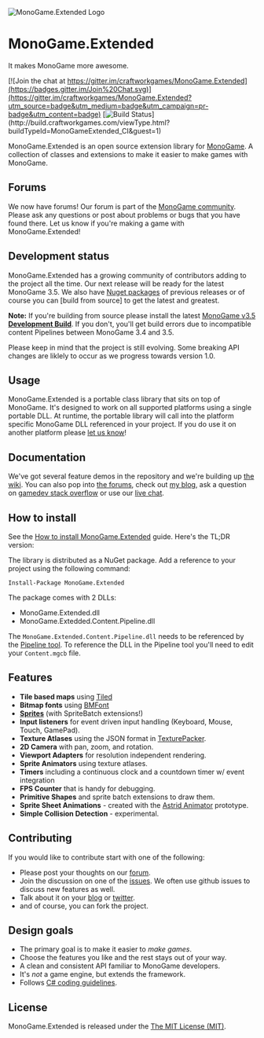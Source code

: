 ![MonoGame.Extended Logo](https://raw.githubusercontent.com/craftworkgames/MonoGame.Extended/master/Logos/logo-banner-800.png)

# MonoGame.Extended
It makes MonoGame more awesome.

[![Join the chat at https://gitter.im/craftworkgames/MonoGame.Extended](https://badges.gitter.im/Join%20Chat.svg)](https://gitter.im/craftworkgames/MonoGame.Extended?utm_source=badge&utm_medium=badge&utm_campaign=pr-badge&utm_content=badge) [![Build Status](http://build.craftworkgames.com/app/rest/builds/buildType:(id:MonoGameExtended_CI)/statusIcon)](http://build.craftworkgames.com/viewType.html?buildTypeId=MonoGameExtended_CI&guest=1)

MonoGame.Extended is an open source extension library for [MonoGame](http://www.monogame.net/). A collection of classes and extensions to make it easier to make games with MonoGame. 

## Forums
We now have forums! Our forum is part of the [MonoGame community](http://community.monogame.net/category/extended). Please ask any questions or post about problems or bugs that you have found there. Let us know if you're making a game with MonoGame.Extended!

## Development status
MonoGame.Extended has a growing community of contributors adding to the project all the time. Our next release will be ready for the latest MonoGame 3.5. We also have [Nuget packages](https://www.nuget.org/packages/MonoGame.Extended/) of previous releases or of course you can [build from source] to get the latest and greatest.

**Note:** If you're building from source please install the latest [MonoGame v3.5 **Development Build**](http://www.monogame.net/downloads/). If you don't, you'll get build errors due to incompatible content Pipelines between MonoGame 3.4 and 3.5.

Please keep in mind that the project is still evolving. Some breaking API changes are liklely to occur as we progress towards version 1.0.

## Usage
MonoGame.Extended is a portable class library that sits on top of MonoGame. It's designed to work on all supported platforms using a single portable DLL. At runtime, the portable library will call into the platform specific MonoGame DLL referenced in your project. If you do use it on another platform please [let us know](http://community.monogame.net/category/extended)!

## Documentation
We've got several feature demos in the repository and we're building up [the wiki](https://github.com/craftworkgames/MonoGame.Extended/wiki). You can also pop into [the forums](http://community.monogame.net/c/extended), check out [my blog](http://dylanwilson.net/), ask a question on [gamedev stack overflow](http://gamedev.stackexchange.com/questions/tagged/monogame-extended) or use our [live chat](https://gitter.im/craftworkgames/MonoGame.Extended).

## How to install

See the [How to install MonoGame.Extended](https://github.com/craftworkgames/MonoGame.Extended/wiki/How-to-install-MonoGame.Extended) guide. Here's the TL;DR version:

The library is distributed as a NuGet package. Add a reference to your project using the following command:

	Install-Package MonoGame.Extended

The package comes with 2 DLLs:

 - MonoGame.Extended.dll
 - MonoGame.Extedded.Content.Pipeline.dll
 
The `MonoGame.Extended.Content.Pipeline.dll` needs to be referenced by the [Pipeline tool](http://www.monogame.net/documentation/?page=Pipeline). To reference the DLL in the Pipeline tool you'll  need to edit your `Content.mgcb` file.

## Features

- **Tile based maps** using [Tiled](http://www.mapeditor.org/)
- **Bitmap fonts** using [BMFont](http://www.angelcode.com/products/bmfont/)
- **[Sprites](http://dylanwilson.net/sprites-and-spritebatch-extensions-in-monogame-extended)** (with SpriteBatch extensions!)
- **Input listeners** for event driven input handling (Keyboard, Mouse, Touch, GamePad).
- **Texture Atlases** using the JSON format in [TexturePacker](https://www.codeandweb.com/texturepacker).
- **2D Camera** with pan, zoom, and rotation.
- **Viewport Adapters** for resolution independent rendering.
- **Sprite Animators** using texture atlases.
- **Timers** including a continuous clock and a countdown timer w/ event integration
- **FPS Counter** that is handy for debugging.
- **Primitive Shapes** and sprite batch extensions to draw them.
- **Sprite Sheet Animations** - created with the [Astrid Animator](http://dylanwilson.net/introducing-astrid-animator) prototype.
- **Simple Collision Detection** - experimental.

## Contributing
If you would like to contribute start with one of the following:

 - Please post your thoughts on our [forum](http://community.monogame.net/category/extended).
 - Join the discussion on one of the [issues](https://github.com/craftworkgames/MonoGame.Extended/issues). We often use github issues to discuss new features as well.
 - Talk about it on your [blog](http://dylanwilson.net/) or [twitter](https://twitter.com/craftworkgames).
 - and of course, you can fork the project.

 
## Design goals
 - The primary goal is to make it easier to *make games*.
 - Choose the features you like and the rest stays out of your way.
 - A clean and consistent API familiar to MonoGame developers.
 - It's *not* a game engine, but extends the framework.
 - Follows [C# coding guidelines](https://msdn.microsoft.com/en-us/library/ms229002(v=vs.110).aspx).


## License

MonoGame.Extended is released under the [The MIT License (MIT)](https://github.com/craftworkgames/MonoGame.Extended/blob/master/LICENSE).
 
